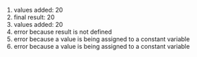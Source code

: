 1. values added:  20
2. final result:  20
3. values added:  20
4. error because result is not defined
5. error because a value is being assigned to a constant variable
6. error because a value is being assigned to a constant variable

